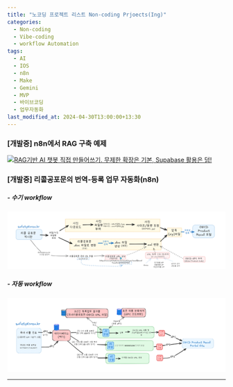 ```yaml
---
title: "노코딩 프로젝트 리스트 Non-coding Prjoects(Ing)"
categories:
  - Non-coding
  - Vibe-coding
  - workflow Automation
tags:
  - AI
  - IOS
  - n8n
  - Make
  - Gemini
  - MVP
  - 바이브코딩
  - 업무자동화
last_modified_at: 2024-04-30T13:00:00+13:30
---
```



### [개발중] n8n에서 RAG 구축 예제
[![RAG기반 AI 챗봇 직접 만들어쓰기. 무제한 확장은 기본, Supabase 활용은 덤!](http://img.youtube.com/vi/Fk5pQ0fQkJ0/0.jpg)](https://youtu.be/Fk5pQ0fQkJ0) 


### [개발중] 리콜공포문의 번역-등록 업무 자동화(n8n) 

##### - 수기 workflow
![수기 workflow](/assets/images/OECD%20등록%20수기%20업무%20절차1%20(2).png)



##### - 자동 workflow
![자동화 workFlow](/assets/images/OECD%20등록%20자동%20업무%20절차.png)


---

